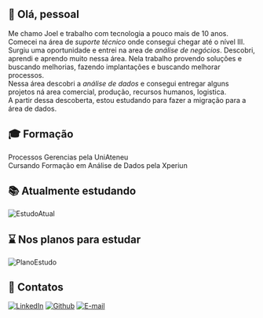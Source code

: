 ## 👋 Olá, pessoal 

Me chamo Joel e trabalho com tecnologia a pouco mais de 10 anos. \
Comecei na área de  _suporte técnico_ onde consegui chegar até o nível III. Surgiu uma oportunidade e entrei na area de _análise de negócios_. Descobri, aprendi e aprendo muito nessa área. Nela trabalho provendo soluções e buscando melhorias, fazendo implantações e buscando melhorar processos. \
Nessa área descobri a _análise de dados_ e consegui entregar alguns projetos ná area comercial, produção, recursos humanos, logistica.  
A partir dessa descoberta, estou estudando para fazer a migração para a área de dados.

## 🎓 Formação

Processos Gerencias pela UniAteneu  \
Cursando Formação em Análise de Dados pela Xperiun  

## 📚 Atualmente estudando

![EstudoAtual](https://go-skill-icons.vercel.app/api/icons?i=git,github,sqlserver,pbi)

## ⌛ Nos planos para estudar

![PlanoEstudo](https://go-skill-icons.vercel.app/api/icons?i=databricks,aws,azure,mysql,postgresql,tableau,r,python)

## 📩 Contatos

[![LinkedIn](https://img.shields.io/badge/LinkedIn-0077B5?style=for-the-badge&logo=linkedin&logoColor=white)](https://www.linkedin.com/in/joelalmeida-powerbi-sql-data-analyst-data-storytelling-etl-sql/)
[![Github](https://img.shields.io/badge/Github-000?style=for-the-badge&logo=Github&logoColor=fffff)](https://github.com/jooelcosta)
[![E-mail](https://img.shields.io/badge/-Email-000?style=for-the-badge&logo=microsoft-outlook&logoColor=White)](mailto:jooelcosta@gmail.com)